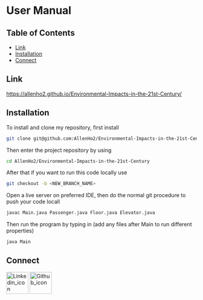 # User Manual

## Table of Contents

- [Link](#link)
- [Installation](#installation)
- [Connect](#connect)



## Link
<a href="https://allenho2.github.io/Environmental-Impacts-in-the-21st-Century/">https://allenho2.github.io/Environmental-Impacts-in-the-21st-Century/</a>

## Installation
To install and clone my repository, first install
```bash
git clone git@github.com:AllenHo2/Environmental-Impacts-in-the-21st-Century.git
```
Then enter the project repository by using
```bash
cd AllenHo2/Environmental-Impacts-in-the-21st-Century
```
After that if you want to run this code locally use 
```bash
git checkout -b <NEW_BRANCH_NAME>
```
Open a live server on preferred IDE, then do the normal git procedure to push your code locall
```bash
javac Main.java Passenger.java Floor.java Elevator.java
```
Then run the program by typing in (add any files after Main to run different properties)
```bash
java Main
```

## Connect
<a href="https://www.linkedin.com/in/allen-ho-b67a6725b/"><img width="58" alt="Linkedin_icon" src="https://github.com/AllenHo2/project02-Elevator/assets/112123839/38209676-0df8-4cdf-a99e-e172deb63854" href="https://www.linkedin.com/in/allen-ho-b67a6725b/"></img></a>
<a href="https://github.com/AllenHo2"> <img width="58" alt="Github_icon" src="https://github.com/AllenHo2/project02-Elevator/assets/112123839/e56b00ce-0fb2-4ee1-bde1-2aec3c393ecd" href="https://github.com/AllenHo2"></img></a>